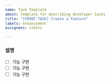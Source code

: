 ```yaml
---
name: Task Template
about: Template for describing developer tasks
title: "[FRONT-TASK] Create a feature"
labels: enhancement
assignees: sikkzz

---
```


### 설명

- [ ] 기능 구현
- [ ] 기능 구현
- [ ] 기능 구현
